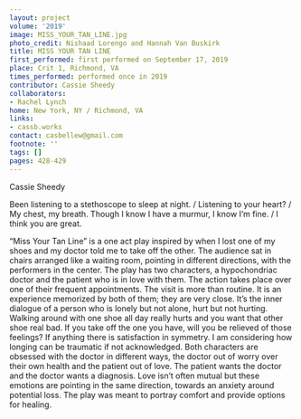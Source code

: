 ```yaml
---
layout: project
volume: '2019'
image: MISS_YOUR_TAN_LINE.jpg
photo_credit: Nishaad Lorengo and Hannah Van Buskirk
title: MISS YOUR TAN LINE
first_performed: first performed on September 17, 2019
place: Crit 1, Richmond, VA
times_performed: performed once in 2019
contributor: Cassie Sheedy
collaborators:
- Rachel Lynch
home: New York, NY / Richmond, VA
links:
- cassb.works
contact: casbellew@gmail.com
footnote: ''
tags: []
pages: 428-429
---
```



Cassie Sheedy

Been listening to a stethoscope to sleep at night. / Listening to your heart? / My chest, my breath. Though I know I have a murmur, I know I’m fine. / I think you are great.

“Miss Your Tan Line” is a one act play inspired by when I lost one of my shoes and my doctor told me to take off the other. The audience sat in chairs arranged like a waiting room, pointing in different directions, with the performers in the center. The play has two characters, a hypochondriac doctor and the patient who is in love with them. The action takes place over one of their frequent appointments. The visit is more than routine. It is an experience memorized by both of them; they are very close. It’s the inner dialogue of a person who is lonely but not alone, hurt but not hurting. Walking around with one shoe all day really hurts and you want that other shoe real bad. If you take off the one you have, will you be relieved of those feelings? If anything there is satisfaction in symmetry. I am considering how longing can be traumatic if not acknowledged. Both characters are obsessed with the doctor in different ways, the doctor out of worry over their own health and the patient out of love. The patient wants the doctor and the doctor wants a diagnosis. Love isn’t often mutual but these emotions are pointing in the same direction, towards an anxiety around potential loss. The play was meant to portray comfort and provide options for healing.

